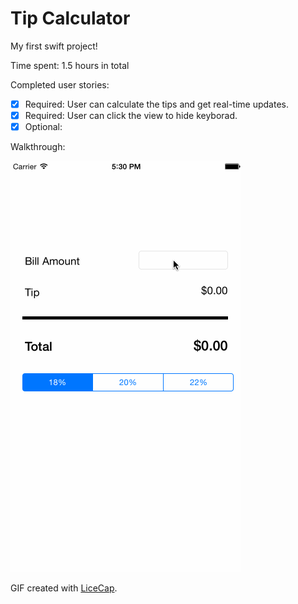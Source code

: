 # Tip Calculator

My first swift project!

Time spent: 1.5 hours in total

Completed user stories:

 * [x] Required: User can calculate the tips and get real-time updates.
 * [x] Required: User can click the view to hide keyborad.
 * [x] Optional: 

Walkthrough:

![Video Walkthrough](tipCalculator.gif)

GIF created with [LiceCap](http://www.cockos.com/licecap/).
